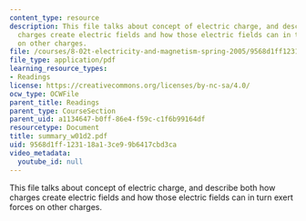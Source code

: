 ```yaml
---
content_type: resource
description: This file talks about concept of electric charge, and describe both how
  charges create electric fields and how those electric fields can in turn exert forces
  on other charges.
file: /courses/8-02t-electricity-and-magnetism-spring-2005/9568d1ff123118a13ce99b6417cbd3ca_summary_w01d2.pdf
file_type: application/pdf
learning_resource_types:
- Readings
license: https://creativecommons.org/licenses/by-nc-sa/4.0/
ocw_type: OCWFile
parent_title: Readings
parent_type: CourseSection
parent_uid: a1134647-b0ff-86e4-f59c-c1f6b99164df
resourcetype: Document
title: summary_w01d2.pdf
uid: 9568d1ff-1231-18a1-3ce9-9b6417cbd3ca
video_metadata:
  youtube_id: null
---
```

This file talks about concept of electric charge, and describe both how charges create electric fields and how those electric fields can in turn exert forces on other charges.